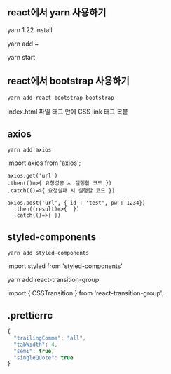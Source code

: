 ## react에서 yarn 사용하기

yarn 1.22 install

yarn add ~

yarn start

## react에서 bootstrap 사용하기

```
yarn add react-bootstrap bootstrap
```

index.html 파일 <head> 태그 안에 CSS link 태그 복붙

## axios

```
yarn add axios
```

import axios from 'axios';

```react
axios.get('url')
.then(()=>{ 요청성공 시 실행할 코드 })
.catch(()=>{ 요청실패 시 실행할 코드 })
```

``` react
axios.post('url', { id : 'test', pw : 1234})
  .then((result)=>{  })
  .catch(()=>{ })
```

## styled-components

```
yarn add styled-components
```

import styled from 'styled-components'



yarn add react-transition-group

import { CSSTransition } from 'react-transition-group';



## .prettierrc

```js
{
  "trailingComma": "all",
  "tabWidth": 4,
  "semi": true,
  "singleQuote": true
}
```


